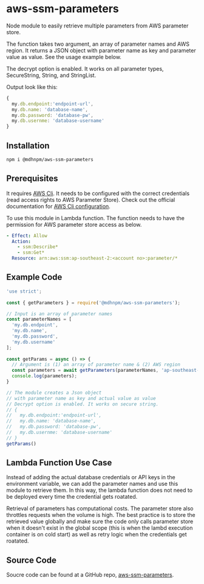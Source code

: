 # aws-ssm-parameters

Node module to easily retrieve multiple parameters from AWS parameter store.

The function takes two argument, an array of parameter names and AWS region. It returns a JSON object with parameter name as key and parameter value as value. See the usage example below.

The decrypt option is enabled. It works on all parameter types, SecureString, String, and StringList.

Output look like this:

```javascript
{
  my.db.endpoint:'endpoint-url', 
  my.db.name: 'database-name',
  my.db.password: 'database-pw',
  my.db.usernme: 'database-username'
}
```

## Installation

```bash
npm i @mdhnpm/aws-ssm-parameters
```

## Prerequisites

It requires [AWS Cli](https://docs.aws.amazon.com/cli/latest/userguide/cli-chap-welcome.html). It needs to be configured with the correct credentials (read access rights to AWS Parameter Store). Check out the official documentation for [AWS Cli configuration](https://docs.aws.amazon.com/cli/latest/userguide/cli-chap-configure.html). 

To use this module in Lambda function. The function needs to have the permission for AWS parameter store access as below.

```yaml   
- Effect: Allow
  Action:
    - ssm:Describe*
    - ssm:Get*
  Resource: arn:aws:ssm:ap-southeast-2:<account no>:parameter/*
```

## Example Code

```javascript
'use strict';
 
const { getParameters } = require('@mdhnpm/aws-ssm-parameters');

// Input is an array of parameter names
const parameterNames = [
  'my.db.endpoint',
  'my.db.name',
  'my.db.password',
  'my.db.username'
];
 
const getParams = async () => {
  // Argument is (1) an array of parameter name & (2) AWS region
  const parameters = await getParameters(parameterNames, 'ap-southeast-2');
  console.log(parameters);
}

// The module creates a Json object 
// with parameter name as key and actual value as value
// Decrypt option is enabled. It works on secure string.
// {
//   my.db.endpoint:'endpoint-url', 
//   my.db.name: 'database-name',
//   my.db.password: 'database-pw',
//   my.db.usernme: 'database-username'
// }
getParams()
```
## Lambda Function Use Case

Instead of adding the actual database credentials or API keys in the environment variable, we can add the parameter names and use this module to retrieve them. In this way, the lambda function does not need to be deployed every time the credential gets roatated.

Retrieval of parameters has computational costs. The parameter store also throttles requests when the volume is high. The best practice is to store the retrieved value globally and make sure the code only calls parameter store when it doesn't exist in the global scope (this is when the lambd execution container is on cold start) as well as retry logic when the credentials get roatated.

## Source Code

Soucre code can be found at a GitHub repo, [aws-ssm-parameters](https://github.com/mydatahack/aws-ssm-parameters).
